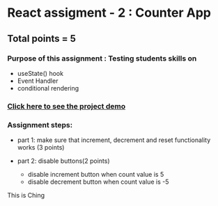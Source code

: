 # React assigment - 2 : Counter App

## Total points = 5

### Purpose of this assignment : Testing students skills on

- useState() hook
- Event Handler
- conditional rendering

### [Click here to see the project demo](https://react-assignment-2-counter-app.netlify.app/)

### Assignment steps:

- part 1: make sure that increment, decrement and reset functionality works (3 points)
- part 2: disable buttons(2 points)

  - disable increment button when count value is 5
  - disable decrement button when count value is -5

This is Ching
